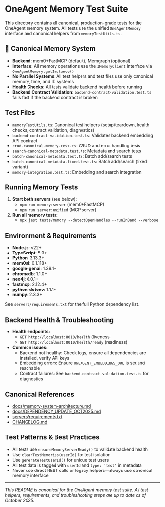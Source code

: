 ﻿# OneAgent Memory Test Suite

This directory contains all canonical, production-grade tests for the OneAgent memory system. All tests use the unified `OneAgentMemory` interface and canonical helpers from `memoryTestUtils.ts`.

## 🧠 Canonical Memory System

- **Backend**: mem0+FastMCP (default), Memgraph (optional)
- **Interface**: All memory operations use the `IMemoryClient` interface via `OneAgentMemory.getInstance()`
- **No Parallel Systems**: All test helpers and test files use only canonical memory, time, and ID systems
- **Health Checks**: All tests validate backend health before running
- **Backend Contract Validation**: `backend-contract-validation.test.ts` fails fast if the backend contract is broken

## Test Files

- `memoryTestUtils.ts`: Canonical test helpers (setup/teardown, health checks, contract validation, diagnostics)
- `backend-contract-validation.test.ts`: Validates backend embedding API contract
- `crud-canonical-memory.test.ts`: CRUD and error handling tests
- `search-canonical-metadata.test.ts`: Metadata and search tests
- `batch-canonical-metadata.test.ts`: Batch add/search tests
- `batch-canonical-metadata.fixed.test.ts`: Batch add/search (fixed variant)
- `memory-integration.test.ts`: Embedding and search integration

## Running Memory Tests

1. **Start both servers** (see below):
   - `npm run memory:server` (mem0+FastMCP)
   - `npm run server:unified` (MCP server)
2. **Run all memory tests:**
   - `npx jest tests/memory --detectOpenHandles --runInBand --verbose`

## Environment & Requirements

- **Node.js**: v22+
- **TypeScript**: 5.9+
- **Python**: 3.13.3+
- **mem0ai**: 0.1.118+
- **google-genai**: 1.39.1+
- **chromadb**: 1.1.0+
- **neo4j**: 6.0.1+
- **fastmcp**: 2.12.4+
- **python-dotenv**: 1.1.1+
- **numpy**: 2.3.3+

See `servers/requirements.txt` for the full Python dependency list.

## Backend Health & Troubleshooting

- **Health endpoints:**
  - `GET http://localhost:8010/health` (liveness)
  - `GET http://localhost:8010/health/ready` (readiness)
- **Common issues:**
  - Backend not healthy: Check logs, ensure all dependencies are installed, verify API keys
  - Embedding errors: Ensure `ONEAGENT_EMBEDDINGS_URL` is set and reachable
  - Contract failures: See `backend-contract-validation.test.ts` for diagnostics

## Canonical References

- [docs/memory-system-architecture.md](../../docs/memory-system-architecture.md)
- [docs/DEPENDENCY_UPDATE_OCT2025.md](../../docs/DEPENDENCY_UPDATE_OCT2025.md)
- [servers/requirements.txt](../../servers/requirements.txt)
- [CHANGELOG.md](../../CHANGELOG.md)

## Test Patterns & Best Practices

- All tests use `ensureMemoryServerReady()` to validate backend health
- Use `clearTestMemories(userId)` for test isolation
- Use `generateTestUserId()` for unique test users
- All test data is tagged with `userId` and `type: 'test'` in metadata
- Never use direct REST calls or legacy helpers—always use canonical memory interface

---

_This README is canonical for the OneAgent memory test suite. All test helpers, requirements, and troubleshooting steps are up to date as of October 2025._
